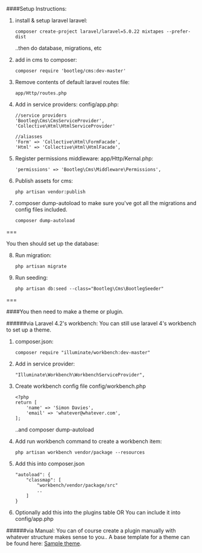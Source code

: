 
####Setup Instructions:

1. install & setup laravel laravel:
    
    ```
    composer create-project laravel/laravel=5.0.22 mixtapes --prefer-dist
    ```
    ..then do database, migrations, etc

2. add in cms to composer:

    ```    
    composer require 'bootleg/cms:dev-master'
    ```

3. Remove contents of default laravel routes file:
    ```
    app/Http/routes.php
    ```

4. Add in service providers:
    config/app.php:
    ```
    //service providers
    'Bootleg\Cms\CmsServiceProvider', 
    'Collective\Html\HtmlServiceProvider'
    ```
    ```
    //aliasses
    'Form' => 'Collective\Html\FormFacade', 
    'Html' => 'Collective\Html\HtmlFacade',
    ```

5. Register permissions middleware:
    app/Http/Kernal.php:
    ```
    'permissions' => 'Bootleg\Cms\Middleware\Permissions',
    ```

6. Publish assets for cms:
    ```
    php artisan vendor:publish
    ```

7. composer dump-autoload to make sure you've got all the migrations and config files included.
    ```
    composer dump-autoload
    ```
===

You then should set up the database:

8. Run migration:
    ```
    php artisan migrate
    ```

9. Run seeding: 
    ```
    php artisan db:seed --class="Bootleg\Cms\BootlegSeeder"
    ```

===

####You then need to make a theme or plugin.

######via Laravel 4.2's workbench:
You can still use laravel 4's workbench to set up a theme.
1. composer.json:
    ```
    composer require "illuminate/workbench:dev-master"
    ```
    
2. Add in service provider:
    ```
    "Illuminate\Workbench\WorkbenchServiceProvider", 
    ```

3. Create workbench config file
    config/workbench.php
    ```
    <?php
    return [
        'name' => 'Simon Davies',
        'email' => 'whatever@whatever.com',
    ];
    ```
    ..and composer dump-autoload

4. Add run workbench command to create a workbench item:
    ```
    php artisan workbench vendor/package --resources
    ```

5. Add this into composer.json
    ```
    "autoload": {
        "classmap": [
            "workbench/vendor/package/src"
            ..
        ]
    }
    ```
    
6. Optionally add this into the plugins table 
OR 
You can include it into config/app.php

######via Manual:
You can of course create a plugin manually with whatever structure makes sense to you.. A base template for a theme can be found here: [Sample theme](https://github.com/Noodlewitt/bootlegcms-sampleplugin).


